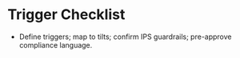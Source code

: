 # Trigger Checklist
- Define triggers; map to tilts; confirm IPS guardrails; pre-approve compliance language.
